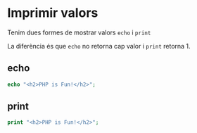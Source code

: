# Imprimir valors

Tenim dues formes de mostrar valors `echo` i `print`

La diferència és que `echo` no retorna cap valor i `print` retorna 1.

## echo

```php
echo "<h2>PHP is Fun!</h2>";
```

## print

```php
print "<h2>PHP is Fun!</h2>";
```
